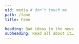```yaml
---
uid: media # don’t touch me
path: /fame
title: Fame

heading: Bad ideas in the news
subheading: Read all about it…
---
```

